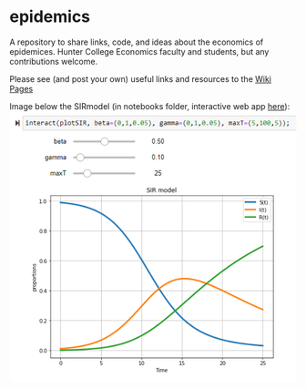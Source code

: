 # epidemics
A repository to share links, code, and ideas about the economics of epidemices.  Hunter College Economics faculty and students, but any contributions welcome. 

Please see (and post your own) useful links and resources to the [Wiki Pages](https://github.com/hunterecon2/epidemics/wiki)

Image below the SIRmodel (in notebooks folder, interactive web app [here](https://ricardian.herokuapp.com/voila/render/epidemic/SIRmodel.ipynb)):
![](https://github.com/hunterecon2/epidemics/blob/master/notebooks/media/screenshot.png)
